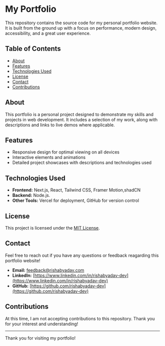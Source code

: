 # My Portfolio

This repository contains the source code for my personal portfolio website. It is built from the ground up with a focus on performance, modern design, accessibility, and a great user experience.

## Table of Contents

- [About](#about)
- [Features](#features)
- [Technologies Used](#technologies-used)
- [License](#license)
- [Contact](#contact)
- [Contributions](#contributions)

## About

This portfolio is a personal project designed to demonstrate my skills and projects in web development. It includes a selection of my work, along with descriptions and links to live demos where applicable.

## Features

- Responsive design for optimal viewing on all devices
- Interactive elements and animations
- Detailed project showcases with descriptions and technologies used

## Technologies Used

- **Frontend:** Next.js, React, Tailwind CSS, Framer Motion,shadCN
- **Backend:** Node.js.
- **Other Tools:** Vercel for deployment, GitHub for version control

## License

This project is licensed under the [MIT License](LICENSE).

## Contact

Feel free to reach out if you have any questions or feedback reagarding this portfolio website!

- **Email:** feedback@rishabyadav.com
- **LinkedIn:** [https://www.linkedin.com/in/rishabyadav-dev](https://www.linkedin.com/in/rishabyadav-dev)
- **GitHub:** [https://github.com/rishabyadav-dev](https://github.com/rishabyadav-dev)

## Contributions

At this time, I am not accepting contributions to this repository. Thank you for your interest and understanding!

---

Thank you for visiting my portfolio!
